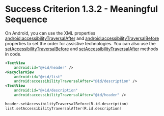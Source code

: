 # Success Criterion 1.3.2 - Meaningful Sequence

On Android, you can use the XML properties [android:accessibilityTraversalAfter](https://developer.android.com/reference/android/view/View#attr_android:accessibilityTraversalAfter) and [android:accessibilityTraversalBefore](accessibilityTraversalBefore) properties to set the order for assistive technologies. You can also use the [setAccessibilityTraversalBefore](https://developer.android.com/reference/android/view/View#setAccessibilityTraversalBefore(int)) and [setAccessibilityTraversalAfter](https://developer.android.com/reference/android/view/View#setAccessibilityTraversalAfter(int)) methods in code.

```xml
<TextView
    android:id="@+id/header" />
<RecyclerView
    android:id="@+id/list"
    android:accessibilityTraversalAfter="@id/description" />
<TextView
    android:id="@+id/description"
    android:accessibilityTraversalAfter="@id/header" />
```

```kotlin
header.setAccessibilityTraversalBefore(R.id.description)
list.setAccessibilityTraversalAfter(R.id.description)
```
